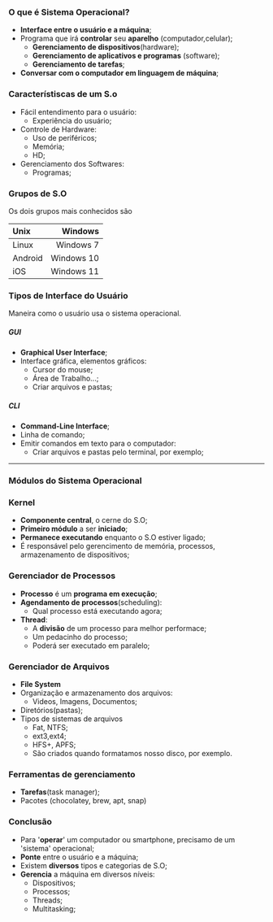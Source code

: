### O que é Sistema Operacional?

- **Interface entre o usuário e a máquina**;
- Programa que irá **controlar** seu **aparelho** (computador,celular);
  - **Gerenciamento de dispositivos**(hardware);
  - **Gerenciamento de aplicativos e programas** (software);
  - **Gerenciamento de tarefas**;
- **Conversar com o computador em linguagem de máquina**;

### Característiscas de um S.o

- Fácil entendimento para o usuário:
  - Experiência do usuário;
- Controle de Hardware:
  - Uso de periféricos;
  - Memória;
  - HD;
- Gerenciamento dos Softwares:
  - Programas;

### Grupos de S.O

Os dois grupos mais conhecidos são

| Unix    |    Windows |
| :------ | ---------: |
| Linux   |  Windows 7 |
| Android | Windows 10 |
| iOS     | Windows 11 |

### Tipos de Interface do Usuário

Maneira como o usuário usa o sistema operacional.

##### GUI

- **Graphical User Interface**;
- Interface gráfica, elementos gráficos:
  - Cursor do mouse;
  - Área de Trabalho...;
  - Criar arquivos e pastas;

##### CLI

- **Command-Line Interface**;
- Linha de comando;
- Emitir comandos em texto para o computador:
  - Criar arquivos e pastas pelo terminal, por exemplo;

---

### Módulos do Sistema Operacional

### Kernel

- **Componente central**, o cerne do S.O;
- **Primeiro módulo** a ser **iniciado**;
- **Permanece executando** enquanto o S.O estiver ligado;
- É responsável pelo gerencimento de memória, processos, armazenamento de dispositivos;

### Gerenciador de Processos

- **Processo** é um **programa em execução**;
- **Agendamento de processos**(scheduling):
  - Qual processo está executando agora;
- **Thread**:
  - A **divisão** de um processo para melhor performace;
  - Um pedacinho do processo;
  - Poderá ser executado em paralelo;

### Gerenciador de Arquivos

- **File System**
- Organização e armazenamento dos arquivos:
  - Videos, Imagens, Documentos;
- Diretórios(pastas);
- Tipos de sistemas de arquivos
  - Fat, NTFS;
  - ext3,ext4;
  - HFS+, APFS;
  - São criados quando formatamos nosso disco, por exemplo.

### Ferramentas de gerenciamento

- **Tarefas**(task manager);
- Pacotes (chocolatey, brew, apt, snap)

### Conclusão

- Para '**operar**' um computador ou smartphone, precisamo de um 'sistema' operacional;
- **Ponte** entre o usuário e a máquina;
- Existem **diversos** tipos e categorias de S.O;
- **Gerencia** a máquina em diversos níveis:
  - Dispositivos;
  - Processos;
  - Threads;
  - Multitasking;
